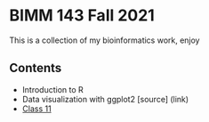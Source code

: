 # BIMM 143 Fall 2021
This is a collection of my bioinformatics work, enjoy

## Contents
- Introduction to R 
- Data visualization with ggplot2  [source] (link)
- [Class 11](https://github.com/codatious/bimm143/blob/main/class%2011/Class-11.md)  
